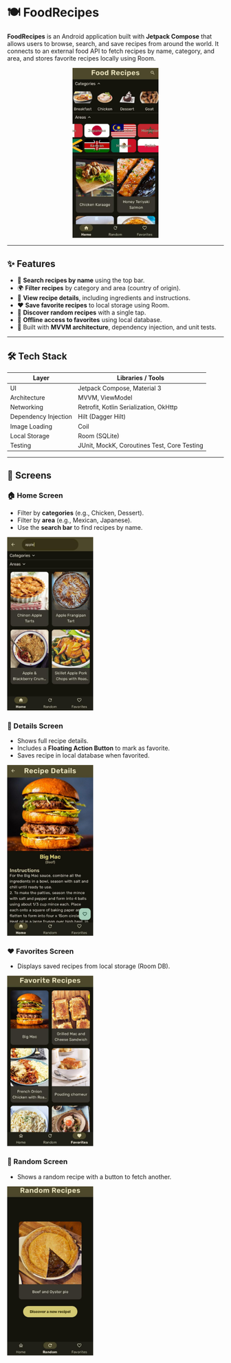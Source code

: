 # 🍽️ FoodRecipes

**FoodRecipes** is an Android application built with **Jetpack Compose** that allows users to browse, search, and save recipes from around the world. It connects to an external food API to fetch recipes by name, category, and area, and stores favorite recipes locally using Room.

<p align="center">
  <img src="screens/FoodRecipes_Home.jpeg" width="200"/>
</p>

---

## ✨ Features

- 🔎 **Search recipes by name** using the top bar.
- 🌍 **Filter recipes** by category and area (country of origin).
- 🧾 **View recipe details**, including ingredients and instructions.
- ❤️ **Save favorite recipes** to local storage using Room.
- 🎲 **Discover random recipes** with a single tap.
- 💾 **Offline access to favorites** using local database.
- 🧪 Built with **MVVM architecture**, dependency injection, and unit tests.

---

## 🛠️ Tech Stack

| Layer           | Libraries / Tools                              |
|----------------|--------------------------------------------------|
| UI             | Jetpack Compose, Material 3                      |
| Architecture   | MVVM, ViewModel                                 |
| Networking     | Retrofit, Kotlin Serialization, OkHttp          |
| Dependency Injection | Hilt (Dagger Hilt)                        |
| Image Loading  | Coil                                             |
| Local Storage  | Room (SQLite)                                   |
| Testing        | JUnit, MockK, Coroutines Test, Core Testing     |

---

## 🧩 Screens

### 🏠 Home Screen
- Filter by **categories** (e.g., Chicken, Dessert).
- Filter by **area** (e.g., Mexican, Japanese).
- Use the **search bar** to find recipes by name.

<img src="screens/FoodRecipes_Search.jpeg" width="200"/>

### 📄 Details Screen
- Shows full recipe details.
- Includes a **Floating Action Button** to mark as favorite.
- Saves recipe in local database when favorited.

<img src="screens/FoodRecipes_Details.jpeg" width="200"/>

### ❤️ Favorites Screen
- Displays saved recipes from local storage (Room DB).

<img src="screens/FoodRecipes_Favorites.jpeg" width="200"/>

### 🎲 Random Screen
- Shows a random recipe with a button to fetch another.

<img src="screens/FoodRecipes_Random.jpeg" width="200"/>
